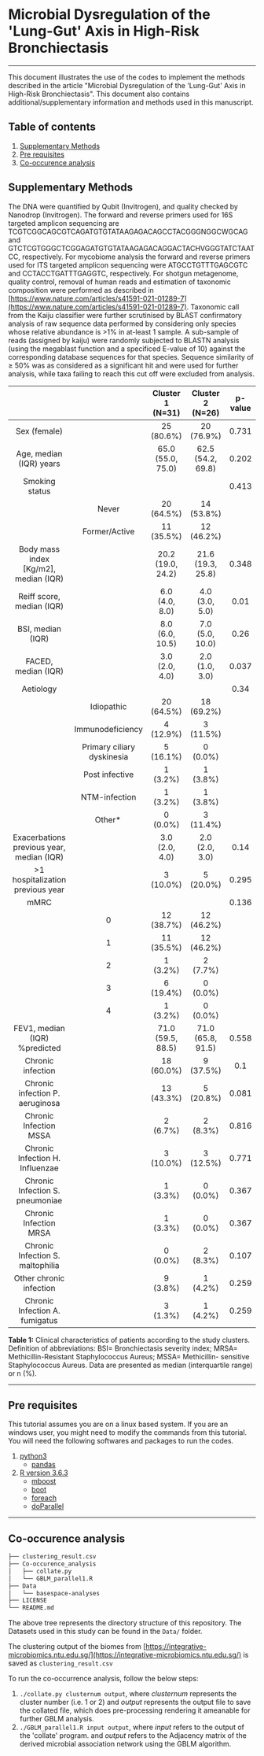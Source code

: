 # Microbial Dysregulation of the 'Lung-Gut' Axis in High-Risk Bronchiectasis
---
This document illustrates the use of the codes to implement the methods described in the article "Microbial Dysregulation of the 'Lung-Gut' Axis in High-Risk Bronchiectasis". This document also contains additional/supplementary information and methods used in this manuscript. 

## Table of contents
1. [Supplementary Methods](#supplementary-methods)
2. [Pre requisites](#pre-requisities)
3. [Co-occurence analysis](#co-occurence-analysis)

## Supplementary Methods
The DNA were quantified by Qubit (Invitrogen), and quality checked by Nanodrop (Invitrogen). The forward and reverse primers used for 16S targeted amplicon sequencing are TCGTCGGCAGCGTCAGATGTGTATAAGAGACAGCCTACGGGNGGCWGCAG and GTCTCGTGGGCTCGGAGATGTGTATAAGAGACAGGACTACHVGGGTATCTAATCC, respectively. For mycobiome analysis the forward and reverse primers used for ITS targeted amplicon sequencing were ATGCCTGTTTGAGCGTC and CCTACCTGATTTGAGGTC, respectively. For shotgun metagenome, quality control, removal of human reads and estimation of taxonomic composition were performed as described in [https://www.nature.com/articles/s41591-021-01289-7](https://www.nature.com/articles/s41591-021-01289-7). Taxonomic call from the Kaiju classifier were further scrutinised by BLAST confirmatory analysis of raw sequence data performed by considering only species whose relative abundance is >1% in at-least 1 sample. A sub-sample of reads (assigned by kaiju) were randomly subjected to BLASTN analysis (using the megablast function and a specificed E-value of 10) against the corresponding database sequences for that species. Sequence similarity of ≥ 50% was as considered as a significant hit and were used for further analysis, while taxa failing to reach this cut off were excluded from analysis.

|                                            |                              |  Cluster 1 (N=31)  |  Cluster 2 (N=26)  | p-value  |
|:------------------------------------------:|:----------------------------:|:------------------:|:------------------:|:--------:|
|                Sex (female)                |                              |     25 (80.6%)     |     20 (76.9%)     |  0.731   |
|          Age, median (IQR) years           |                              | 65.0 (55.0, 75.0)  | 62.5 (54.2, 69.8)  |  0.202   |
|               Smoking status               |                              |                    |                    |   0.413  |
|                                            |            Never             |     20 (64.5%)     |     14 (53.8%)     |          |
|                                            |        Former/Active         |     11 (35.5%)     |     12 (46.2%)     |          |
|    Body mass index [Kg/m2], median (IQR)   |                              | 20.2 (19.0, 24.2)  | 21.6 (19.3, 25.8)  |  0.348   |
|          Reiff score, median (IQR)         |                              |   6.0 (4.0, 8.0)   |   4.0 (3.0, 5.0)   |   0.01   |
|             BSI, median (IQR)              |                              |  8.0 (6.0, 10.5)   |  7.0 (5.0, 10.0)   |   0.26   |
|            FACED, median (IQR)             |                              |   3.0 (2.0, 4.0)   |   2.0 (1.0, 3.0)   |  0.037   |
|                 Aetiology                  |                              |                    |                    |   0.34   |
|                                            |         Idiopathic           |     20 (64.5%)     |     18 (69.2%)     |          |
|                                            |      Immunodeficiency        |     4 (12.9%)      |     3 (11.5%)      |          |
|                                            | Primary ciliary dyskinesia   |     5 (16.1%)      |      0 (0.0%)      |          |
|                                            |       Post infective         |      1 (3.2%)      |      1 (3.8%)      |          |
|                                            |        NTM-infection         |      1 (3.2%)      |      1 (3.8%)      |          |
|                                            |           Other*             |      0 (0.0%)      |     3 (11.4%)      |          |
| Exacerbations previous year, median (IQR)  |                              |   3.0 (2.0, 4.0)   |   2.0 (2.0, 3.0)   |   0.14   |
|      >1 hospitalization previous year      |                              |     3 (10.0%)      |     5 (20.0%)      |  0.295   |
|                    mMRC                    |                              |                    |                    |  0.136   |
|                                            |              0               |     12 (38.7%)     |     12 (46.2%)     |          |
|                                            |              1               |     11 (35.5%)     |     12 (46.2%)     |          |
|                                            |              2               |      1 (3.2%)      |      2 (7.7%)      |          |
|                                            |              3               |     6 (19.4%)      |      0 (0.0%)      |          |
|                                            |              4               |      1 (3.2%)      |      0 (0.0%)      |          |
|        FEV1, median (IQR) %predicted       |                              | 71.0 (59.5, 88.5)  | 71.0 (65.8, 91.5)  |  0.558   |
|             Chronic infection              |                              |     18 (60.0%)     |     9 (37.5%)      |   0.1    |
|      Chronic infection P. aeruginosa       |                              |     13 (43.3%)     |     5 (20.8%)      |  0.081   |
|           Chronic Infection MSSA           |                              |      2 (6.7%)      |      2 (8.3%)      |  0.816   |
|      Chronic Infection H. Influenzae       |                              |     3 (10.0%)      |     3 (12.5%)      |  0.771   |
|      Chronic Infection S. pneumoniae       |                              |      1 (3.3%)      |      0 (0.0%)      |  0.367   |
|           Chronic Infection MRSA           |                              |      1 (3.3%)      |      0 (0.0%)      |  0.367   |
|      Chronic Infection S. maltophilia      |                              |      0 (0.0%)      |      2 (8.3%)      |  0.107   |
|          Other chronic infection           |                              |      9 (3.8%)      |      1 (4.2%)      |  0.259   |
|       Chronic Infection A. fumigatus       |                              |      3 (1.3%)      |      1 (4.2%)      |  0.259   |

**Table 1:** Clinical characteristics of patients according to the study clusters. Definition of abbreviations: BSI= Bronchiectasis severity index; MRSA= Methicillin-Resistant Staphylococcus Aureus; MSSA= Methicillin- sensitive Staphylococcus Aureus. Data are presented as median (interquartile range) or n (%).

---
## Pre requisites
This tutorial assumes you are on a linux based system. If you are an windows user, you might need to modify the commands from this tutorial. You will need the following softwares and packages to run the codes. 

1. [python3](https://www.python.org/downloads/)
	- [pandas](https://pandas.pydata.org/)
2. [R version 3.6.3](https://www.r-project.org/)
	- [mboost](https://cran.r-project.org/)
	- [boot](https://cran.r-project.org/)
	- [foreach](https://cran.r-project.org/)
	- [doParallel](https://cran.r-project.org/)

---
## Co-occurence analysis

```bash
├── clustering_result.csv
├── Co-occurence_analysis
│   ├── collate.py
│   └── GBLM_parallel1.R
├── Data
│   └── basespace-analyses
├── LICENSE
└── README.md
```
The above tree represents the directory structure of this repository. The Datasets used in this study can be found in the `` Data/ `` folder. 

The clustering output of the biomes from [https://integrative-microbiomics.ntu.edu.sg/](https://integrative-microbiomics.ntu.edu.sg/) is saved as `` clustering_result.csv ``

To run the co-occurrence analysis, follow the below steps:

1. `` ./collate.py clusternum output ``, where *clusternum* represents the cluster number (i.e. 1 or 2) and *output* represents the output file to save the collated file, which does pre-processing rendering it ameanable for further GBLM analysis. 
2. `` ./GBLM_parallel1.R input output ``, where *input* refers to the output of the 'collate' program. and *output* refers to the Adjacency matrix of the derived microbial association network using the GBLM algorithm. 


